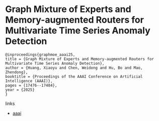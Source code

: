 # Graph Mixture of Experts and Memory-augmented Routers for Multivariate Time Series Anomaly Detection

```
@inproceedings{graphmoe_aaai25,
title = {Graph Mixture of Experts and Memory-augmented Routers for Multivariate Time Series Anomaly Detection},
author = {Huang, Xiaoyu and Chen, Weidong and Hu, Bo and Mao, Zhendong},
booktitle = {Proceedings of the AAAI Conference on Artificial Intelligence (AAAI)},
pages = {17476--17484},
year = {2025}
}
```

links
- [aaai](https://ojs.aaai.org/index.php/AAAI/article/view/33921)
